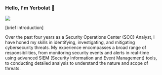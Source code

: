 ### Hello, I'm Yerbolat 👋
<a href="https://linkedin.com"><img src="https://img.shields.io/badge/-LinkedIn-0072b1?&style=for-the-badge&logo=linkedin&logoColor=white" /></a>

[brief introduction]

Over the past four years as a Security Operations Center (SOC) Analyst, I have honed my skills in identifying, investigating, and mitigating cybersecurity threats. My experience encompasses a broad range of responsibilities, from monitoring security events and alerts in real-time using advanced SIEM (Security Information and Event Management) tools, to conducting detailed analysis to understand the nature and scope of threats.
<!--
**cccvvveee0235/cccvvveee0235** is a ✨ _special_ ✨ repository because its `README.md` (this file) appears on your GitHub profile.

Here are some ideas to get you started:

- 🔭 I’m currently working on ...
- 🌱 I’m currently learning ...
- 👯 I’m looking to collaborate on ...
- 🤔 I’m looking for help with ...
- 💬 Ask me about ...
- 📫 How to reach me: ...
- 😄 Pronouns: ...
- ⚡ Fun fact: ...
-->
